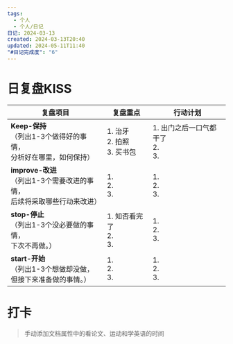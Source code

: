 ```yaml
---
tags:
  - 个人
  - 个人/日记
日记: 2024-03-13
created: 2024-03-13T20:40
updated: 2024-05-11T11:40
"#日记完成度": "6"
---
```



# 日复盘KISS
| **复盘项目**                                             | **复盘重点**                  | **行动计划**                    |
| ---------------------------------------------------- | ------------------------- | --------------------------- |
| **Keep-保持**<br>（列出1-3个做得好的事情，<br>   分析好在哪里，如何保持）     | 1.  治牙<br>2. 拍照<br>3. 买书包 | 1.  出门之后一口气都干了<br>2. <br>3. |
| **improve-改进**<br>（列出1-3个需要改进的事情，<br>  后续将采取哪些行动来改进） | 1.  <br>2. <br>3.         | 1.  <br>2. <br>3.           |
| **stop-停止**<br>（列出1-3个没必要做的事情，<br>下次不再做。）            | 1.  知否看完了<br>2. <br>3.    | 1.  <br>2. <br>3.           |
| **start-开始**<br>（列出1-3个想做却没做，<br>但接下来准备做的事情。）        | 1.  <br>2. <br>3.         | 1.  <br>2. <br>3.           |


# 打卡
> 手动添加文档属性中的看论文、运动和学英语的时间


